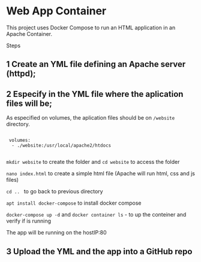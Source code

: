 # Web App Container

This project uses Docker Compose to run an HTML application in an Apache Container.

Steps

## 1 Create an YML file defining an Apache server (httpd); 

## 2 Especify in the YML file where the aplication files will be; 

As especified on volumes, the aplication files should be on `/website` directory.

  ````
  
   volumes:
    - ./website:/usr/local/apache2/htdocs
    
  ````
  
  `mkdir website` to create the folder and `cd website` to access the folder
  
  `nano index.html` to create a simple html file (Apache will run html, css and js files)
  
  `cd .. ` to go back to previous directory
  
  `apt install docker-compose` to install docker compose
  
  `docker-compose up -d` and `docker container ls` - to up the conteiner and verify if is running
  
  The app will be running on the hostIP:80
  
  
## 3 Upload the YML and the app into a GitHub repo
